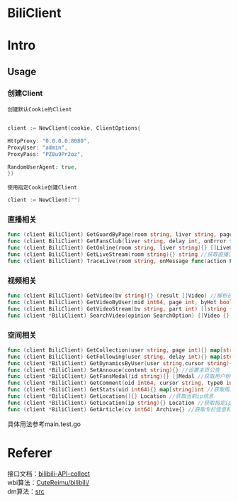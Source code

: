 # BiliClient
# Intro

## Usage
### 创建Client
`创建默认Cookie的Client`
~~~go

client := NewClient(cookie, ClientOptions{

HttpProxy: "0.0.0.0:8080",
ProxyUser: "admin",
ProxyPass: "PZ8u9Pr2oz",

RandomUserAgent: true,
})
~~~
`使用指定Cookie创建Client`
~~~go
client := NewClient("")
~~~
### 直播相关

~~~go
func (client BiliClient) GetGuardByPage(room string, liver string, page int) []LiveUser{} //分页获取大航海成员
func (client BiliClient) GetFansClub(liver string, delay int, onError func(msg string)){} []LiveUser //分页获取粉丝团成员
func (client BiliClient) GetOnline(room string, liver string){} []LiveUser //获取直播间在线用户
func (client BiliClient) GetLiveStream(room string){} string //获取直播流
func (client BiliClient) TraceLive(room string, onMessage func(action FrontLiveAction), onChange func(state string)) {} //当直播间有消息或者状态改变时会触发回调
~~~


### 视频相关
~~~go
func (client BiliClient) GetVideo(bv string){} (result []Video) //解析视频，如果有分p视频，则一并返回
func (client BiliClient) GetVideoByUser(mid int64, page int, byHot bool){} (result []Video) //获取用户的稿件
func (client BiliClient) GetVideoStream(bv string, part int) []string {} //获取视频流
func (client *BiliClient) SearchVideo(opinion SearchOption) []Video {} //搜索视频
~~~

### 空间相关
~~~go
func (client BiliClient) GetCollection(user string, page int){} map[string]string //获取用户收藏夹列表
func (client BiliClient) GetFollowing(user string, delay int){} map[string]string  //获取用户关注列表
func (client *BiliClient) GetDynamicsByUser(user string,cursor string){} []Archive string //获取用户动态
func (client *BiliClient) SetAnnouce(content string){} //设置主页公告
func (client *BiliClient) GetFansMedal(id string){} []Medal //获取用户粉丝牌
func (client *BiliClient) GetComment(oid int64, cursor string, type0 int){} []Comment //获取评论
func (client *BiliClient) GetStats(uid int64){} map[string]int //获取用户稿件播放量和关注，粉丝量
func (client *BiliClient) GetLocation(){} Location //获取当前ip信息
func (client *BiliClient) GetLocation(ip string){} Location //获取指定ip信息
func (client *BiliClient) GetArticle(cv int64) Archive{} //获取专栏信息和内容
~~~

具体用法参考main.test.go

# Referer
接口文档：[bilibili-API-collect](https://github.com/SocialSisterYi/bilibili-API-collect)
<br/>
wbi算法：[CuteReimu/bilibili/](https://github.com/CuteReimu/bilibili/)
<br/>
dm算法：[src](https://github.com/guozhigq/pilipala/blob/34fb5802710e4ccd21a4b536518595a6580d40d5/lib/http/member.dart#L77)